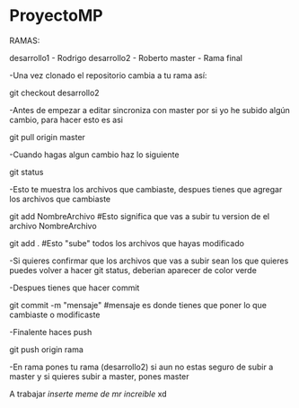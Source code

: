# ProyectoMP

RAMAS:

desarrollo1 - Rodrigo
desarrollo2 - Roberto
master - Rama final

-Una vez clonado el repositorio cambia a tu rama así:

git checkout desarrollo2

-Antes de empezar a editar sincroniza con master por si yo he subido algún cambio, para hacer esto es asi

git pull origin master

-Cuando hagas algun cambio haz lo siguiente

git status

-Esto te muestra los archivos que cambiaste, despues tienes que agregar los archivos que cambiaste

git add NombreArchivo #Esto significa que vas a subir tu version de el archivo NombreArchivo 

git add . #Esto "sube" todos los archivos que hayas modificado

-Si quieres confirmar que los archivos que vas a subir sean los que quieres puedes volver a hacer git status, deberian aparecer de color verde

-Despues tienes que hacer commit

git commit -m "mensaje" #mensaje es donde tienes que poner lo que cambiaste o modificaste

-Finalente haces push 

git push origin rama 

-En rama pones tu rama (desarrollo2) si aun no estas seguro de subir a master y si quieres subir a master, pones master

A trabajar *inserte meme de mr increible* xd
